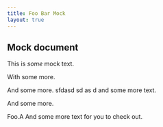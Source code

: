 ```yaml
---
title: Foo Bar Mock
layout: true
---
```

## Mock document

This is *some* mock text.

With some more.

And some more. sfdasd sd as d and some more text.

And some more.

Foo.A And some more text for you to check out.
